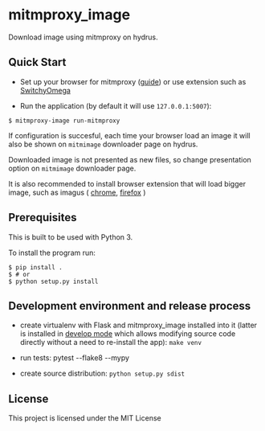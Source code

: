# mitmproxy_image

Download image using mitmproxy on hydrus.


## Quick Start

- Set up your browser for mitmproxy ([guide](https://docs.mitmproxy.org/stable/overview-getting-started/)) or
use extension such as [SwitchyOmega](https://github.com/FelisCatus/SwitchyOmega)

- Run the application (by default it will use `127.0.0.1:5007`):

```console
$ mitmproxy-image run-mitmproxy
```

If configuration is succesful, 
each time your browser load an image
it will also be shown on `mitmimage` downloader page on hydrus.

Downloaded image is not presented as new files,
so change presentation option on `mitmimage` downloader page.

It is also recommended to install browser extension that will load bigger image,
such as imagus (
[chrome](https://chrome.google.com/webstore/detail/imagus/immpkjjlgappgfkkfieppnmlhakdmaab?hl=en),
[firefox](https://addons.mozilla.org/en-US/firefox/addon/imagus/)
)

## Prerequisites

This is built to be used with Python 3.

To install the program run:

```console
$ pip install .
$ # or
$ python setup.py install
```


## Development environment and release process

 - create virtualenv with Flask and mitmproxy_image installed into it (latter is installed in
   [develop mode](http://setuptools.readthedocs.io/en/latest/setuptools.html#development-mode) which allows
   modifying source code directly without a need to re-install the app): `make venv`

 - run tests: pytest --flake8 --mypy 

 - create source distribution: `python setup.py sdist`

 ## License

This project is licensed under the MIT License
